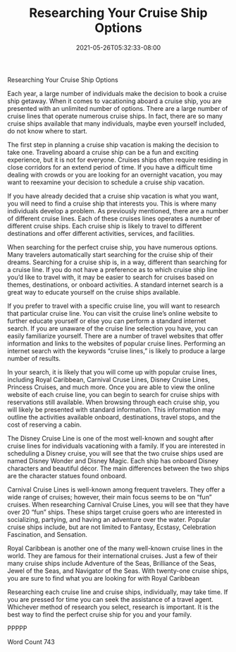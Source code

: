 ﻿---
title: "Researching Your Cruise Ship Options"
date: 2021-05-26T05:32:33-08:00
description: "Cruise Ships Tips for Web Success"
featured_image: "/images/Cruise Ships.jpg"
tags: ["Cruise Ships"]
---

Researching Your Cruise Ship Options

Each year, a large number of individuals make the decision to book a cruise ship getaway.  When it comes to vacationing aboard a cruise ship, you are presented with an unlimited number of options.  There are a large number of cruise lines that operate numerous cruise ships.  In fact, there are so many cruise ships available that many individuals, maybe even yourself included, do not know where to start.

The first step in planning a cruise ship vacation is making the decision to take one.  Traveling aboard a cruise ship can be a fun and exciting experience, but it is not for everyone.  Cruises ships often require residing in close corridors for an extend period of time.  If you have a difficult time dealing with crowds or you are looking for an overnight vacation, you may want to reexamine your decision to schedule a cruise ship vacation.  

If you have already decided that a cruise ship vacation is what you want, you will need to find a cruise ship that interests you. This is where many individuals develop a problem.  As previously mentioned, there are a number of different cruise lines. Each of these cruises lines operates a number of different cruise ships.  Each cruise ship is likely to travel to different destinations and offer different activities, services, and facilities.  

When searching for the perfect cruise ship, you have numerous options.  Many travelers automatically start searching for the cruise ship of their dreams. Searching for a cruise ship is, in a way, different than searching for a cruise line.  If you do not have a preference as to which cruise ship line you’d like to travel with, it may be easier to search for cruises based on themes, destinations, or onboard activities.  A standard internet search is a great way to educate yourself on the cruise ships available.  

If you prefer to travel with a specific cruise line, you will want to research that particular cruise line.  You can visit the cruise line’s online website to further educate yourself or else you can perform a standard internet search.  If you are unaware of the cruise line selection you have, you can easily familiarize yourself.  There are a number of travel websites that offer information and links to the websites of popular cruise lines.  Performing an internet search with the keywords “cruise lines,” is likely to produce a large number of results.  

In your search, it is likely that you will come up with popular cruise lines, including Royal Caribbean, Carnival Cruse Lines, Disney Cruise Lines, Princess Cruises, and much more.  Once you are able to view the online website of each cruise line, you can begin to search for cruise ships with reservations still available.  When browsing through each cruise ship, you will likely be presented with standard information. This information may outline the activities available onboard, destinations, travel stops, and the cost of reserving a cabin.  

The Disney Cruise Line is one of the most well-known and sought after cruise lines for individuals vacationing with a family.  If you are interested in scheduling a Disney cruise, you will see that the two cruise ships used are named Disney Wonder and Disney Magic.  Each ship has onboard Disney characters and beautiful décor.  The main differences between the two ships are the character statues found onboard.

Carnival Cruise Lines is well-known among frequent travelers.  They offer a wide range of cruises; however, their main focus seems to be on “fun” cruises.  When researching Carnival Cruise Lines, you will see that they have over 20 “fun” ships.  These ships target cruise goers who are interested in socializing, partying, and having an adventure over the water.  Popular cruise ships include, but are not limited to Fantasy, Ecstasy, Celebration Fascination, and Sensation.  

Royal Caribbean is another one of the many well-known cruise lines in the world. They are famous for their international cruises.  Just a few of their many cruise ships include Adventure of the Seas, Brilliance of the Seas, Jewel of the Seas, and Navigator of the Seas.  With twenty-one cruise ships, you are sure to find what you are looking for with Royal Caribbean

Researching each cruise line and cruise ships, individually, may take time.  If you are pressed for time you can seek the assistance of a travel agent.  Whichever method of research you select, research is important. It is the best way to find the perfect cruise ship for you and your family.

PPPPP

Word Count 743

